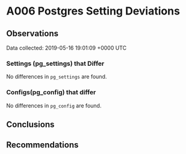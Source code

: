 # A006 Postgres Setting Deviations #

## Observations ##
Data collected: 2019-05-16 19:01:09 +0000 UTC  

### Settings (pg_settings) that Differ ###

No differences in `pg_settings` are found.

### Configs(pg_config) that differ ###

No differences in `pg_config` are found.



## Conclusions ##


## Recommendations ##

